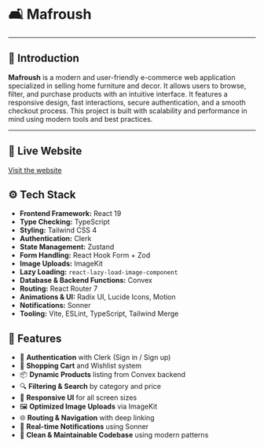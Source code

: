 # 🛋️ Mafroush

---

## 📝 Introduction

**Mafroush** is a modern and user-friendly e-commerce web application specialized in selling home furniture and decor. It allows users to browse, filter, and purchase products with an intuitive interface. It features a responsive design, fast interactions, secure authentication, and a smooth checkout process. This project is built with scalability and performance in mind using modern tools and best practices.

---

## 🔗 Live Website

[Visit the website](https://mafrouhs.vercel.app/)

## ⚙️ Tech Stack

- **Frontend Framework:** React 19
- **Type Checking:** TypeScript
- **Styling:** Tailwind CSS 4
- **Authentication:** Clerk
- **State Management:** Zustand
- **Form Handling:** React Hook Form + Zod
- **Image Uploads:** ImageKit
- **Lazy Loading:** `react-lazy-load-image-component`
- **Database & Backend Functions:** Convex
- **Routing:** React Router 7
- **Animations & UI:** Radix UI, Lucide Icons, Motion
- **Notifications:** Sonner
- **Tooling:** Vite, ESLint, TypeScript, Tailwind Merge

## 🚀 Features

- 🔐 **Authentication** with Clerk (Sign in / Sign up)
- 🛒 **Shopping Cart** and Wishlist system
- 📦 **Dynamic Products** listing from Convex backend
- 🔍 **Filtering & Search** by category and price
- 📱 **Responsive UI** for all screen sizes
- 🖼️ **Optimized Image Uploads** via ImageKit
- 🌐 **Routing & Navigation** with deep linking
- 📢 **Real-time Notifications** using Sonner
- 🧠 **Clean & Maintainable Codebase** using modern patterns
